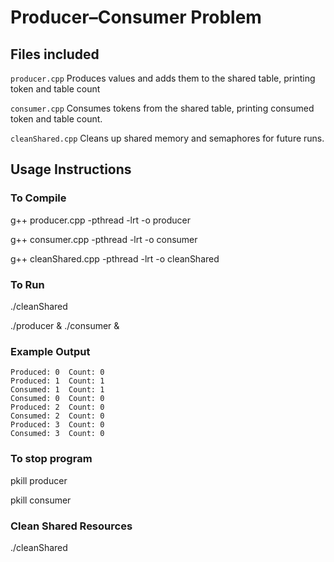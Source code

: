 # Producer–Consumer Problem

## Files included
`producer.cpp` Produces values and adds them to the shared table, printing token and table count

`consumer.cpp`  Consumes tokens from the shared table, printing consumed token and table count. 

`cleanShared.cpp`  Cleans up shared memory and semaphores for future runs. 

## Usage Instructions 
### To Compile
g++ producer.cpp -pthread -lrt -o producer

g++ consumer.cpp -pthread -lrt -o consumer

g++ cleanShared.cpp -pthread -lrt -o cleanShared

### To Run 
./cleanShared

./producer & ./consumer &

### Example Output
```text
Produced: 0  Count: 0
Produced: 1  Count: 1
Consumed: 1  Count: 1
Consumed: 0  Count: 0
Produced: 2  Count: 0
Consumed: 2  Count: 0
Produced: 3  Count: 0
Consumed: 3  Count: 0
```

### To stop program
pkill producer

pkill consumer

### Clean Shared Resources
./cleanShared

